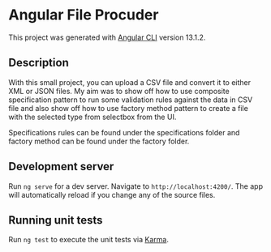 # Angular File Procuder

This project was generated with [Angular CLI](https://github.com/angular/angular-cli) version 13.1.2.

## Description
With this small project, you can upload a CSV file and convert it to either XML or JSON files.
My aim was to show off how to use composite specification pattern to run some validation rules against the data in CSV file and also show off how to use factory method pattern to create a file with the selected type from selectbox from the UI.

Specifications rules can be found under the specifications folder and factory method can be found under the factory folder.

## Development server

Run `ng serve` for a dev server. Navigate to `http://localhost:4200/`. The app will automatically reload if you change any of the source files.

## Running unit tests

Run `ng test` to execute the unit tests via [Karma](https://karma-runner.github.io).
